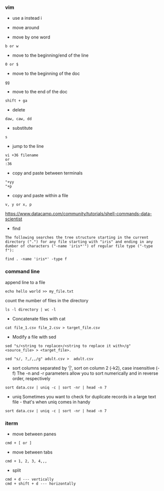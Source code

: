 ### vim
- use a instead i

- move around
- move by one word
```
b or w 
```

- move to the beginning/end of the line
```
0 or $
```
 
- move to the beginning of the doc
```
gg
```

- move to the end of the doc
```
shift + ga
```

- delete
```
daw, caw, dd
```

- substitute
```
s
```

- jump to the line
```
vi +36 filename
or
:36

```

- copy and paste between terminals
```
"+yy
"+p
```
- copy and paste within a file
```
v, y or x, p
```
https://www.datacamp.com/community/tutorials/shell-commands-data-scientist

- find
```
The following searches the tree structure starting in the current directory (".") for any file starting with "iris" and ending in any dumber of characters ("-name 'iris*'") of regular file type ("-type f"):
```

```
find . -name 'iris*' -type f
```


### command line
append line to a file 
```
echo hello world >> my_file.txt
```

count the number of files in the directory
```
ls -l directory | wc -l
```

- Concatenate files with cat
```
cat file_1.csv file_2.csv > target_file.csv
```

- Modify a file with sed
```
sed "s/<string to replace>/<string to replace it with>/g" <source_file> > <target_file>.
```

```
sed "s/, ?,/,,/g" adult.csv >  adult.csv
```

- sort
columns separated by '|', sort on column 2 (-k2), case insensitive (-f)
The -n and -r parameters allow you to sort numerically and in reverse order, respectively

```
sort data.csv | uniq -c | sort -nr | head -n 7
```

- uniq
Sometimes you want to check for duplicate records in a large text file - that's when uniq comes in handy

```
sort data.csv | uniq -c | sort -nr | head -n 7
```


### iterm

- move between panes
```
cmd + [ or ]
```

- move between tabs
```
cmd + 1, 2, 3, 4,,,
```

- split 

```
cmd + d --- vertically
cmd + shift + d --- horizontally

```

